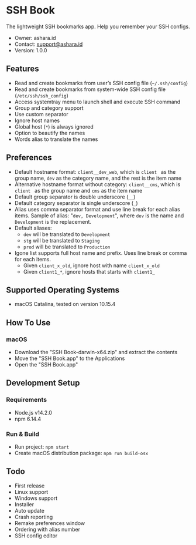 # SSH Book
The lightweight SSH bookmarks app. Help you remember your SSH configs.
* Owner: ashara.id
* Contact: support@ashara.id
* Version: 1.0.0

## Features
* Read and create bookmarks from user’s SSH config file (`~/.ssh/config`)
* Read and create bookmarks from system-wide SSH config file (`/etc/ssh/ssh_config`)
* Access systemtray menu to launch shell and execute SSH command
* Group and category support
* Use custom separator
* Ignore host names
* Global host (`*`) is always ignored
* Option to beautify the names
* Words alias to translate the names

## Preferences
* Default hostname format: `client__dev_web`, which is `client ` as the group name, `dev` as the category name, and the rest is the item name
* Alternative hostname format without category: `client__cms`, which is `client ` as the group name and `cms` as the item name
* Default group separator is double underscore (`__`)
* Default category separator is single underscore (`_`)
* Alias uses comma separator format and use line break for each alias items. Sample of alias: "`dev, Development`", where `dev` is the name and `Development` is the replacement.
* Default aliases:
    * `dev` will be translated to `Development`
    * `stg` will be translated to `Staging`
    * `prod` will be translated to `Production`
* Igone list supports full host name and prefix. Uses line break or comma for each items.
    * Given `client_x_old`, ignore host with name `client_x_old`
    * Given `client1_*`, ignore hosts that starts with `client1_`

## Supported Operating Systems
* macOS Catalina, tested on version 10.15.4

## How To Use
### macOS
* Download the "SSH Book-darwin-x64.zip" and extract the contents
* Move the "SSH Book.app" to the Applications
* Open the "SSH Book.app"

## Development Setup
### Requirements
* Node.js v14.2.0
* npm 6.14.4

### Run & Build
* Run project: `npm start`
* Create macOS distribution package: `npm run build-osx`

## Todo
* First release
* Linux support
* Windows support
* Installer
* Auto update
* Crash reporting
* Remake preferences window
* Ordering with alias number
* SSH config editor
